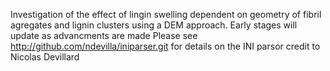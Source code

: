 Investigation of the effect of lingin swelling dependent on geometry of fibril agregates and lignin clusters using a DEM approach. Early stages will update as advancments are made
Please see http://github.com/ndevilla/iniparser.git for details on the INI parsor credit to Nicolas Devillard
